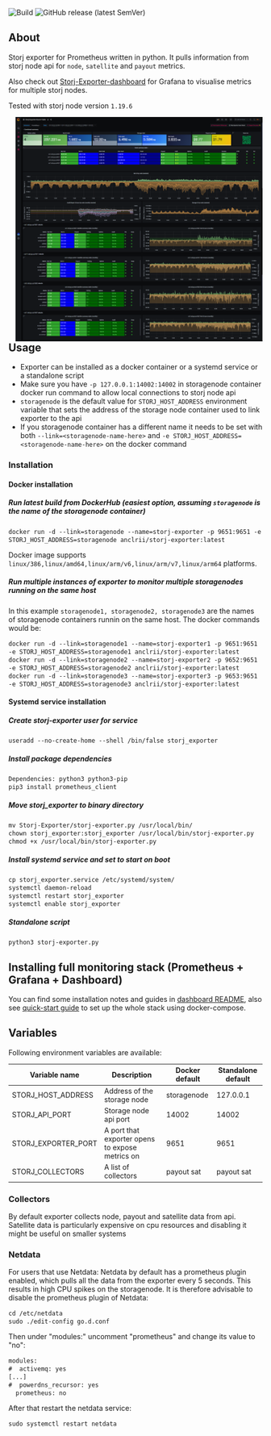 ![Build](https://github.com/anclrii/Storj-Exporter/workflows/Build/badge.svg)
![GitHub release (latest SemVer)](https://img.shields.io/github/v/release/anclrii/Storj-exporter)

## About

Storj exporter for Prometheus written in python. It pulls information from storj node api for `node`, `satellite` and `payout` metrics.

Also check out [Storj-Exporter-dashboard](https://github.com/anclrii/Storj-Exporter-dashboard) for Grafana to visualise metrics for multiple storj nodes.

Tested with storj node version `1.19.6`

<img src="https://github.com/anclrii/Storj-Exporter-dashboard/raw/master/storj-exporter-boom-table.png" alt="0x187C8C43890fe4C91aFabbC62128D383A90548Dd" hight=490 width=490 align="right"/> 

## Usage

* Exporter can be installed as a docker container or a systemd service or a standalone script
* Make sure you have `-p 127.0.0.1:14002:14002` in storagenode container docker run command to allow local connections to storj node api
* `storagenode` is the default value for `STORJ_HOST_ADDRESS` environment variable that sets the address of the storage node container used to link exporter to the api
* If you storagenode container has a different name it needs to be set with both `--link=<storagenode-name-here>` and `-e STORJ_HOST_ADDRESS=<storagenode-name-here>` on the docker command

### Installation
#### Docker installation
##### Run latest build from DockerHub (easiest option, assuming `storagenode` is the name of the storagenode container)

    docker run -d --link=storagenode --name=storj-exporter -p 9651:9651 -e STORJ_HOST_ADDRESS=storagenode anclrii/storj-exporter:latest

Docker image supports `linux/386,linux/amd64,linux/arm/v6,linux/arm/v7,linux/arm64` platforms.

##### Run multiple instances of exporter to monitor multiple storagenodes running on the same host

In this example `storagenode1, storagenode2, storagenode3` are the names of storagenode containers runnin on the same host. The docker commands would be:

    docker run -d --link=storagenode1 --name=storj-exporter1 -p 9651:9651 -e STORJ_HOST_ADDRESS=storagenode1 anclrii/storj-exporter:latest
    docker run -d --link=storagenode2 --name=storj-exporter2 -p 9652:9651 -e STORJ_HOST_ADDRESS=storagenode2 anclrii/storj-exporter:latest
    docker run -d --link=storagenode3 --name=storj-exporter3 -p 9653:9651 -e STORJ_HOST_ADDRESS=storagenode3 anclrii/storj-exporter:latest

#### Systemd service installation

##### Create storj-exporter user for service

    useradd --no-create-home --shell /bin/false storj_exporter

##### Install package dependencies

    Dependencies: python3 python3-pip
    pip3 install prometheus_client
    
##### Move storj_exporter to binary directory

    mv Storj-Exporter/storj-exporter.py /usr/local/bin/
    chown storj_exporter:storj_exporter /usr/local/bin/storj-exporter.py
    chmod +x /usr/local/bin/storj-exporter.py
   
##### Install systemd service and set to start on boot
    
    cp storj_exporter.service /etc/systemd/system/
    systemctl daemon-reload
    systemctl restart storj_exporter
    systemctl enable storj_exporter

##### Standalone script

    python3 storj-exporter.py

## Installing full monitoring stack (Prometheus + Grafana + Dashboard)

You can find some installation notes and guides in [dashboard README](https://github.com/anclrii/Storj-Exporter-dashboard#installing-full-monitoring-stack), also see [quick-start guide](https://github.com/anclrii/Storj-Exporter-dashboard/tree/master/quick_start) to set up the whole stack using docker-compose.

## Variables
Following environment variables are available:

| Variable name | Description | Docker default | Standalone default |
| --- | --- | --- | --- |
| STORJ_HOST_ADDRESS | Address of the storage node | storagenode | 127.0.0.1 |
| STORJ_API_PORT | Storage node api port | 14002 | 14002 |
| STORJ_EXPORTER_PORT | A port that exporter opens to expose metrics on | 9651 | 9651 |
| STORJ_COLLECTORS | A list of collectors | payout sat | payout sat |

### Collectors
By default exporter collects node, payout and satellite data from api. Satellite data is particularly expensive on cpu resources and disabling it might be useful on smaller systems

### Netdata
For users that use Netdata:
Netdata by default has a prometheus plugin enabled, which pulls all the data from the exporter every 5 seconds. This results in high CPU spikes on the storagenode. It is therefore advisable to disable the prometheus plugin of Netdata:
```
cd /etc/netdata
sudo ./edit-config go.d.conf
```
Then under "modules:" uncomment "prometheus" and change its value to "no":
```
modules:
#  activemq: yes
[...]
#  powerdns_recursor: yes
  prometheus: no
```
After that restart the netdata service:
```
sudo systemctl restart netdata
```
